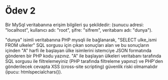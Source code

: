 # Ödev 2

Bir MySql veritabanına erişim bilgileri şu şekildedir: (sunucu adresi: "localhost", kullanıcı adı: "root", şifre: "sifrem", veritabanı adı: "dunya").

"dunya" isimli veritabanına PHP mysqli ile bağlanarak, "SELECT ulke_ismi FROM ulkeler" SQL sorgusu için çıkan sonuçları alan ve bu sonuçların içinden  "A" harfi ile başlayan ülke isimlerini istemciye JSON formatında gönderen bir PHP kodu yazınız. "A" ile başlayan ülkeleri veritabanı tarafında SQL sorgusu ile filtrelemeyiniz (PHP tarafında filtreleme yapınız) ve PHP'den gönderilecek cevapta XSS (cross-site scripting) güvenlik riski olmamalıdır (ipucu: htmlspecialchars()).